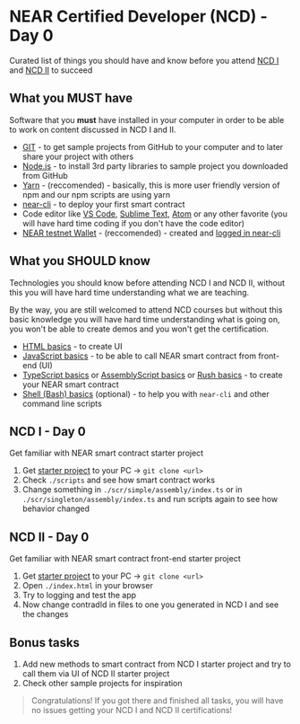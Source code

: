 # NEAR Certified Developer (NCD) - Day 0

Curated list of things you should have and know before you attend [NCD I](https://hackmd.io/@nearly-learning/ncd-1-1d) and [NCD II](https://hackmd.io/@nearly-learning/ncd-1-1d) to succeed

## What you MUST have

Software that you **must** have installed in your computer in order to be able to work on content discussed in NCD I and II.

- [GIT](https://git-scm.com/downloads) - to get sample projects from GitHub to your computer and to later share your project with others
- [Node.js](https://nodejs.org/en/download/) - to install 3rd party libraries to sample project you downloaded from GitHub
- [Yarn](https://yarnpkg.com/getting-started/install) - (reccomended) - basically, this is more user friendly version of npm and our npm scripts are using yarn
- [near-cli](https://github.com/near/near-cli#setup) - to deploy your first smart contract
- Code editor like [VS Code](https://code.visualstudio.com/), [Sublime Text](https://www.sublimetext.com/), [Atom](https://atom.io/) or any other favorite (you will have hard time coding if you don't have the code editor)
- [NEAR testnet Wallet](https://wallet.testnet.near.org/) - (reccomended) - created and [logged in near-cli](https://docs.near.org/docs/tools/near-cli)

## What you SHOULD know

Technologies you should know before attending NCD I and NCD II, without this you will have hard time understanding what we are teaching.

By the way, you are still welcomed to attend NCD courses but without this basic knowledge you will have hard time understanding what is going on, you won't be able to create demos and you won't get the certification.

- [HTML basics](https://www.w3schools.com/html/default.asp) - to create UI
- [JavaScript basics](https://www.w3schools.com/js/default.asp) - to be able to call NEAR smart contract from front-end (UI)
- [TypeScript basics](https://www.freecodecamp.org/news/learn-typescript-basics/) or [AssemblyScript basics](https://www.assemblyscript.org/basics.html#strictness) or [Rush basics](https://doc.rust-lang.org/stable/rust-by-example/) - to create your NEAR smart contract
- [Shell (Bash) basics](https://linuxconfig.org/bash-scripting-tutorial-for-beginners) (optional) - to help you with `near-cli` and other command line scripts

## NCD I - Day 0

Get familiar with NEAR smart contract starter project

1. Get [starter project](https://github.com/Learn-NEAR/starter--near-sdk-as) to your PC -> `git clone <url>`
2. Check `./scripts` and see how smart contract works
3. Change something in `./scr/simple/assembly/index.ts` or in `./scr/singleton/assembly/index.ts` and run scripts again to see how behavior changed

## NCD II - Day 0

Get familiar with NEAR smart contract front-end starter project

1. Get [starter project](https://github.com/Learn-NEAR/starter--near-api-js) to your PC -> `git clone <url>`
2. Open `./index.html` in your browser
3. Try to logging and test the app
4. Now change contradId in files to one you generated in NCD I and see the changes

## Bonus tasks

1. Add new methods to smart contract from NCD I starter project and try to call them via UI of NCD II starter project
2. Check other sample projects for inspiration

> Congratulations! If you got there and finished all tasks, you will have no issues getting your NCD I and NCD II certifications!
